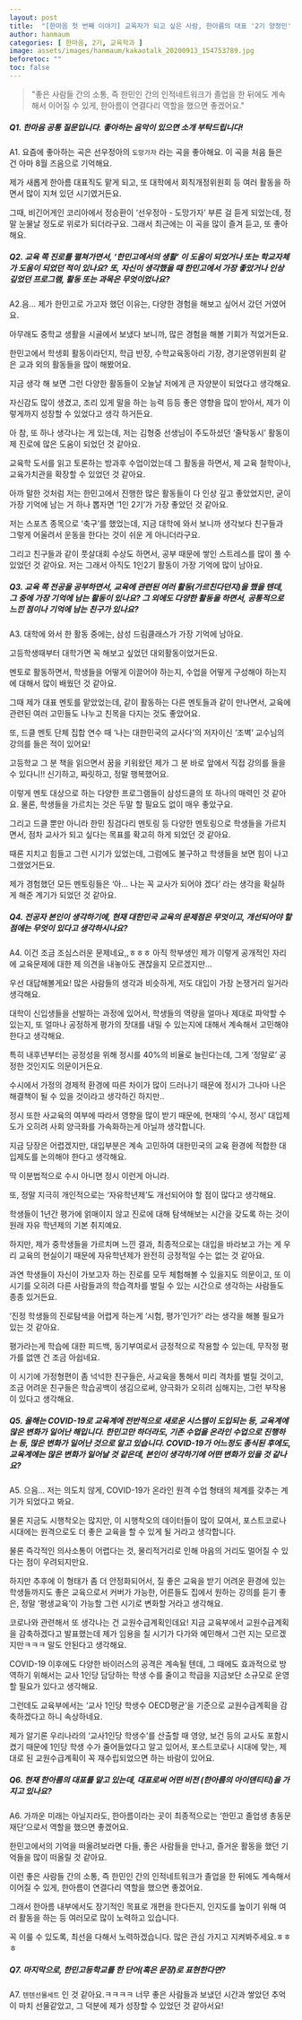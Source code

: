 ```yaml
---
layout: post
title:  "[한마음 첫 번째 이야기] 교육자가 되고 싶은 사람, 한아름의 대표 '2기 양정민'"
author: hanmaum
categories: [ 한마음, 2기, 교육학과 ]
image: assets/images/hanmaum/kakaotalk_20200913_154753789.jpg
beforetoc: ""
toc: false
---
```

> "좋은 사람들 간의 소통, 즉 한민인 간의 인적네트워크가 졸업을 한 뒤에도 계속해서 이어질 수 있게, 한아름이 연결다리 역할을 했으면 좋겠어요."

##### Q1. 한마음 공통 질문입니다. 좋아하는 음악이 있으면 소개 부탁드립니다!

A1. 요즘에 좋아하는 곡은 선우정아의 `도망가자` 라는 곡을 좋아해요. 이 곡을 처음 들은 건 아마 8월 즈음으로 기억해요. 

제가 새롭게 한아름 대표직도 맡게 되고, 또 대학에서 회칙개정위원회 등 여러 활동을 하면서 많이 지쳐 있던 시기였거든요. 

그때, 비긴어게인 코리아에서 정승환이 ‘선우정아 - 도망가자’ 부른 걸 듣게 되었는데, 정말 눈물날 정도로 위로가 되더라구요. 그래서 최근에는 이 곡을 많이 즐겨 듣고, 또 좋아해요.
 

##### Q2. 교육 쪽 진로를 펼쳐가면서, ‘한민고에서의 생활’ 이 도움이 되었거나 또는 학교자체가 도움이 되었던 적이 있나요? 또, 자신이 생각했을 때 한민고에서 가장 좋았거나 인상 깊었던 프로그램, 활동 또는 과목은 무엇이었나요?

A2.음… 제가 한민고로 가고자 했던 이유는, 다양한 경험을 해보고 싶어서 갔던 거였어요. 

아무래도 중학교 생활을 시골에서 보냈다 보니까, 많은 경험을 해볼 기회가 적었거든요. 

한민고에서 학생회 활동이라던지, 학급 반장, 수학교육동아리 기장, 경기운영위원회 같은 교과 외의 활동들을 많이 해봤어요.

지금 생각 해 보면 그런 다양한 활동들이 오늘날 저에게 큰 자양분이 되었다고 생각해요.

자신감도 많이 생겼고, 조리 있게 말을 하는 능력 등등 좋은 영향을 많이 받아서, 제가 이렇게까지 성장할 수 있었다고 생각 하거든요.

아 참, 또 하나 생각나는 게 있는데, 저는 김형중 선생님이 주도하셨던 ‘줄탁동시’ 활동이 제 진로에 많은 도움이 되었던 것 같아요.

교육학 도서를 읽고 토론하는 방과후 수업이었는데 그 활동을 하면서, 제 교육 철학이나, 교육가치관을 확장할 수 있었던 것 같아요.

아까 말한 것처럼 저는 한민고에서 진행한 많은 활동들이 다 인상 깊고 좋았었지만, 굳이 가장 기억에 남는 거 하나 뽑자면 ‘1인 2기’가 가장 좋았던 것 같아요.

저는 스포츠 종목으로 ‘축구’를 했었는데, 지금 대학에 와서 보니까 생각보다 친구들과 그렇게 어울려서 운동을 한다는 것이 쉬운 게 아니더라구요.

그리고 친구들과 같이 풋살대회 수상도 하면서, 공부 때문에 쌓인 스트레스를 많이 풀 수 있었던 것 같아요. 저는 그래서 아직도 1인2기 활동이 가장 기억에 많이 남아요.

##### Q3. 교육 쪽 전공을 공부하면서, 교육에 관련된 여러 활동(가르친다던지)을 했을 텐데, 그 중에 가장 기억에 남는 활동이 있나요? 그 외에도 다양한 활동을 하면서, 공통적으로 느낀 점이나 기억에 남는 친구가 있나요?

A3. 대학에 와서 한 활동 중에는, 삼성 드림클래스가 가장 기억에 남아요.

고등학생때부터 대학가면 꼭 해보고 싶었던 대외활동이었거든요.

멘토로 활동하면서, 학생들을 어떻게 이끌어야 하는지, 수업을 어떻게 구성해야 하는지에 대해서 많이 배웠던 것 같아요.

그때 제가 대표 멘토를 맡았었는데, 같이 활동하는 다른 멘토들과 같이 만나면서, 교육에 관련된 여러 고민들도 나누고 친목을 다지는 것도 좋았어요.

또, 드클 멘토 단체 집합 연수 때 ‘나는 대한민국의 교사다’의 저자이신 ‘조벽’ 교수님의 강의를 들은 적이 있어요!

고등학교 그 분 책을 읽으면서 꿈을 키워왔던 제가 그 분 바로 앞에서 직접 강의를 들을 수 있다니!! 신기하고, 짜릿하고, 정말 행복했어요.

이렇게 멘토 대상으로 하는 다양한 프로그램들이 삼성드클의 또 하나의 매력인 것 같아요. 물론, 학생들을 가르치는 것은 두말 할 필요도 없이 매우 좋았구요.

그리고 드클 뿐만 아니라 한민 징검다리 멘토링 등 다양한 멘토링으로 학생들을 가르치면서, 점차 교사가 되고 싶다는 목표를 확고히 하게 되었던 것 같아요.

때론 지치고 힘들고 그런 시기가 있었는데, 그럼에도 불구하고 학생들을 보면 힘이 나고 그랬었거든요.

제가 경험했던 모든 멘토링들은 ‘아… 나는 꼭 교사가 되어야 겠다’ 라는 생각을 확실하게 해준 계기가 되었던 것 같아요.
 

##### Q4. 전공자 본인이 생각하기에, 현재 대한민국 교육의 문제점은 무엇이고, 개선되어야 할 점에는 무엇이 있다고 생각하시나요?

A4. 이건 조금 조심스러운 문제네요,,ㅎㅎㅎ 아직 학부생인 제가 이렇게 공개적인 자리에 교육문제에 대한 제 의견을 내놓아도 괜찮을지 모르겠지만… 

우선 대답해볼게요! 많은 사람들의 생각과 비슷하게, 저도 대입이 가장 논쟁거리 일거라 생각해요.

대학이 신입생들을 선발하는 과정에 있어서, 학생들의 역량을 얼마나 제대로 파악할 수 있는지, 또 얼마나 공정하게 평가의 잣대를 내밀 수 있는지에 대해서 계속해서 고민해야 한다고 생각해요.

특히 내후년부터는 공정성을 위해 정시를 40%의 비율로 늘린다는데, 그게 ‘정말로’ 공정한 것인지도 의문이거든요.

수시에서 가정의 경제적 환경에 따른 차이가 많이 드러나기 때문에 정시가 그나마 나은 해결책이 될 수 있을 것이라고 생각하긴 하지만.. 

정시 또한 사교육의 여부에 따라서 영향을 많이 받기 때문에, 현재의 ‘수시, 정시’ 대입제도가 오히려 사회 양극화를 가속화하는게 아닐까 생각합니다. 

지금 당장은 어렵겠지만, 대입부분은 계속 고민하여 대한민국의 교육 환경에 적합한 대입제도를 논의해야 한다고 생각해요. 

딱 이분법적으로 수시 아니면 정시 이런게 아니라.

또, 정말 지극히 개인적으로는 ‘자유학년제’도 개선되어야 할 점이 많다고 생각해요.

학생들이 1년간 평가에 얽매이지 않고 진로에 대해 탐색해보는 시간을 갖도록 하는 것이 원래 자유 학년제의 기본 취지예요.

하지만, 제가 중학생들을 가르치며 느낀 결과, 최종적으로는 대입을 바라보고 가는 게 우리 교육의 현실이기 때문에 자유학년제가 완전히 긍정적일 수는 없는 것 같아요.

과연 학생들이 자신이 가보고자 하는 진로를 모두 체험해볼 수 있을지도 의문이고, 또 이 시기를 오히려 다른 사람들과의 학습격차를 벌릴 수 있는 시간으로 생각하는 사람들도 종종 있거든요.

‘진정 학생들의 진로탐색을 어렵게 하는게 ‘시험, 평가’인가?’ 라는 생각을 해볼 필요가 있는 것 같아요.

평가라는게 학습에 대한 피드백, 동기부여로서 긍정적으로 작용할 수 있는데, 무작정 평가를 없앤 건 조금 아쉽네요.

이 시기에 가정형편이 좀 넉넉한 친구들은, 사교육을 통해서 미리 격차를 벌릴 것이고, 조금 어려운 친구들은 학습공백이 생김으로써, 양극화가 오히려 심해지는, 그런 부작용이 있다고 생각해요.
 

##### Q5. 올해는 COVID-19로 교육계에 전반적으로 새로운 시스템이 도입되는 등, 교육계에 많은 변화가 일어난 해입니다. 한민고만 하더라도, 기존 수업을 온라인 수업으로 진행하는 등, 많은 변화가 일어난 것으로 알고 있습니다. COVID-19가 어느정도 종식된 후에도, 교육계에는 많은 변화가 일어날 것 같은데, 본인이 생각하기에 어떤 변화가 있을 것 같나요?

A5. 으음… 저는 의도치 않게, COVID-19가 온라인 원격 수업 형태의 체계를 갖추는 계기가 되었다고 봐요.

물론 지금도 시행착오는 많지만, 이 시행착오의 데이터들이 많이 모여서, 포스트코로나 시대에는 원격으로도 더 좋은 교육을 할 수 있게 될 거라고 생각합니다.

물론 즉각적인 의사소통이 어렵다는 것, 물리적거리로 인해 마음의 거리도 멀어질 수 있다는 점이 우려되지만요.

하지만 추후에 이 형태가 좀 더 안정화되어서, 질 좋은 교육을 받기 어려운 환경에 있는 학생들까지도 좋은 교육으로서 커버가 가능한, 어른들도 집에서 원하는 강의를 듣기 좋은, 정말 ‘평생교육’이 가능할 그런 시기로 변화할 거라고 생각해요.

코로나와 관련해서 또 생각나는 건 교원수급계획인데요! 지금 교육부에서 교원수급계획을 감축하겠다고 발표했는데 제가 임용을 칠 시기가 다가와 예민해서 그런 지는 모르겠지만ㅋㅋㅋ 말도 안된다고 생각해요.

COVID-19 이후에도 다양한 바이러스의 공격은 계속될 텐데, 그 때에도 효과적으로 방역하기 위해서는 교사 1인당 담당하는 학생 수를 줄이고 학급을 지금보단 소규모로 운영할 필요가 있다고 생각해요.

그런데도 교육부에서는 ‘교사 1인당 학생수 OECD평균’을 기준으로 교원수급계획을 감축하겠다고 하니 속상하네요.

제가 알기론 우리나라의 ‘교사1인당 학생수’를 산출할 때 영양, 보건 등의 교사도 포함시켰기 때문에 1인당 학생 수가 줄어들었다고 알고 있어서, 포스트코로나 시대에 맞는, 제대로 된 교원수급계획이 꼭 재수립되었으면 하는 바람이 있어요.
 

##### Q6. 현재 한아름의 대표를 맡고 있는데, 대표로써 어떤 비전 (한아름의 아이덴티티)을 가지고 있나요?

A6. 가까운 미래는 아닐지라도, 한아름이라는 곳이 최종적으로는 ‘한민고 졸업생 총동문재단’으로서 역할을 했으면 좋겠어요.

한민고에서의 기억을 떠올려보라면 다들, 좋은 사람들을 만나고, 즐거운 활동을 했던 기억들을 많이 떠올릴 것 같아요.

이런 좋은 사람들 간의 소통, 즉 한민인 간의 인적네트워크가 졸업을 한 뒤에도 계속해서 이어질 수 있게, 한아름이 연결다리 역할을 했으면 좋겠어요.

그래서 한아름 내부에서도 장기적인 목표로 개편을 한다든지, 인지도를 높이기 위해 여러 활동을 하는 등 여러모로 많이 노력하고 있습니다.

꼭 이룰 수 있도록, 최선을 다해서 노력하겠습니다. 많은 관심 가지고 지켜봐주세요.ㅎㅎㅎ

##### Q7. 마지막으로, 한민고등학교를 한 단어(혹은 문장)로 표현한다면?

A7. `텐텐선물세트` 인 것 같아요.ㅋㅋㅋㅋ 너무 좋은 사람들과 보냈던 시간과 쌓았던 추억이 마치 선물같았고, 그 덕분에 제가 성장할 수 있었던 것 같아서요!
